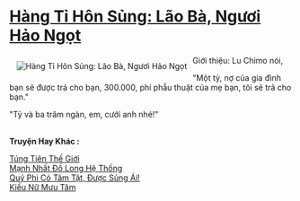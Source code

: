 <a href="https://truyentiki.com/hang-ti-hon-sung-lao-ba-nguoi-hao-ngot.31748/" title="Hàng Tỉ Hôn Sủng: Lão Bà, Ngươi Hảo Ngọt"><h1>Hàng Tỉ Hôn Sủng: Lão Bà, Ngươi Hảo Ngọt</h1></a><div style="display:table"><img align="right" style="float: left; padding: 10px;" src="https://truyentiki.com/a/img/str/src/31748.jpg" alt="Hàng Tỉ Hôn Sủng: Lão Bà, Ngươi Hảo Ngọt">Giới thiệu: Lu Chimo nói, <p></p> "Một tỷ, nợ của gia đình bạn sẽ được trả cho bạn, 300.000, phí phẫu thuật của mẹ bạn, tôi sẽ trả cho bạn." <p></p> "Tỷ và ba trăm ngàn, em, cưới anh nhé!"</div><p><br><b>Truyện Hay Khác :</b></p><a href="https://truyentiki.com/tung-tien-the-gioi.31747/" alt="Túng Tiên Thế Giới">Túng Tiên Thế Giới</a><br/><a href="https://github.com/nownovels/truyenhay/tree/master/truyenhay/30654/README.md" alt="Mạnh Nhất Đồ Long Hệ Thống">Mạnh Nhất Đồ Long Hệ Thống</a><br/><a href="https://truyentiki.wordpress.com/2020/06/08/quy-phi-co-tam-tat-duoc-sung-ai/" alt="Quý Phi Có Tâm Tật, Được Sủng Ái!">Quý Phi Có Tâm Tật, Được Sủng Ái!</a><br/><a href="https://github.com/nownovels/truyenhay/tree/master/truyenhay/30546/README.md" alt="Kiều Nữ Mưu Tâm">Kiều Nữ Mưu Tâm</a><br/>